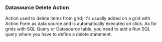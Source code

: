 ### Datasource Delete Action


Action used to delete items from grid; it's usually added on a grid with Action Form as data source and is automatically executed on click.
As for grids with SQL Query or Datasource table, you need to add a Run SQL query where you have to define a delete statement.